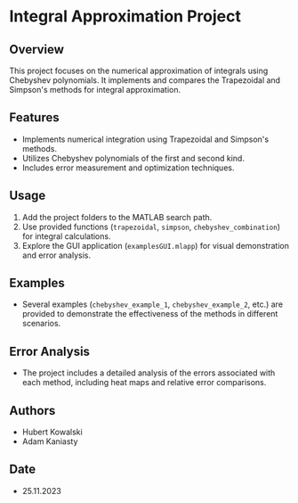 # Integral Approximation Project

## Overview
This project focuses on the numerical approximation of integrals using Chebyshev polynomials. It implements and compares the Trapezoidal and Simpson's methods for integral approximation.

## Features
- Implements numerical integration using Trapezoidal and Simpson's methods.
- Utilizes Chebyshev polynomials of the first and second kind.
- Includes error measurement and optimization techniques.

## Usage
1. Add the project folders to the MATLAB search path.
2. Use provided functions (`trapezoidal`, `simpson`, `chebyshev_combination`) for integral calculations.
3. Explore the GUI application (`examplesGUI.mlapp`) for visual demonstration and error analysis.

## Examples
- Several examples (`chebyshev_example_1`, `chebyshev_example_2`, etc.) are provided to demonstrate the effectiveness of the methods in different scenarios.

## Error Analysis
- The project includes a detailed analysis of the errors associated with each method, including heat maps and relative error comparisons.

## Authors
- Hubert Kowalski
- Adam Kaniasty

## Date
- 25.11.2023
